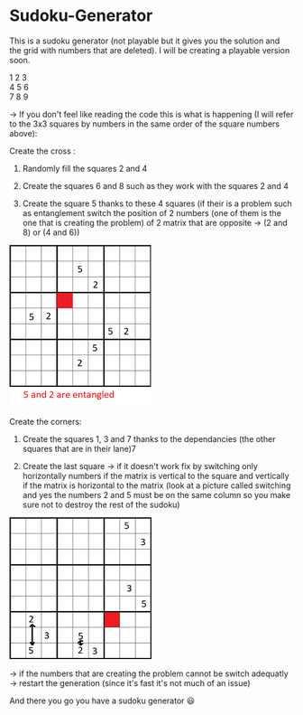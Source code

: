 # Sudoku-Generator

This is a sudoku generator (not playable but it gives you the solution and the grid with numbers that are deleted).
I will be creating a playable version soon.

1 2 3\
4 5 6\
7 8 9

-> If you don't feel like reading the code this is what is happening (I will refer to the 3x3 squares by numbers in the same order of the 
square numbers above):

Create the cross : 
  1) Randomly fill the squares 2 and 4
  
  2) Create the squares 6 and 8 such as they work with the squares 2 and 4
  
  3) Create the square 5 thanks to these 4 squares (if their is a problem such as entanglement switch the position of 2 numbers 
  (one of them is the one that is creating the problem) of 2 matrix that are opposite -> (2 and 8) or (4 and 6))


![alt text](Sudoku/images/entanglement.png?raw=true "Entanglement")


Create the corners:

1) Create the squares 1, 3 and 7 thanks to the dependancies (the other squares that are in their lane)7

2) Create the last square
  -> if it doesn't work fix by switching only horizontally numbers if the matrix is vertical to the square and 
vertically if the matrix is horizontal to the matrix (look at a picture called switching and yes the numbers 2 and 5 must be on the same 
column so you make sure not to destroy the rest of the sudoku)



![alt text](Sudoku/images/switching.png?raw=true "Switching")


  -> if the numbers that are creating the problem cannot be switch adequatly -> restart the generation (since it's fast it's not much of an
  issue)

And there you go you have a sudoku generator 😃
  
